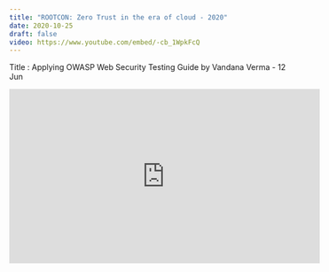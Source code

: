 ```yaml
---
title: "ROOTCON: Zero Trust in the era of cloud - 2020"
date: 2020-10-25
draft: false
video: https://www.youtube.com/embed/-cb_1WpkFcQ
---
```


Title : Applying OWASP Web Security Testing Guide by Vandana Verma - 12 Jun

<iframe width="560" height="315" src="https://www.youtube.com/embed/-cb_1WpkFcQ" frameborder="0" allow="accelerometer; autoplay; clipboard-write; encrypted-media; gyroscope; picture-in-picture" allowfullscreen></iframe>







